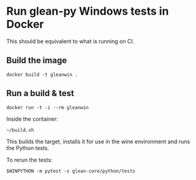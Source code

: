 # Run glean-py Windows tests in Docker

This should be equivalent to what is running on CI.

## Build the image

```
docker build -t gleanwin .
```

## Run a build & test

```
docker run -t -i --rm gleanwin
```

Inside the container:

```
~/build.sh
```

This builds the target, installs it for use in the wine environment and runs the Python tests.

To rerun the tests:

```
$WINPYTHON -m pytest -s glean-core/python/tests
```
